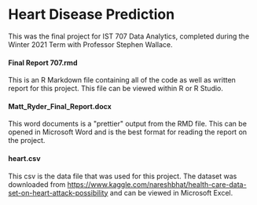 # Heart Disease Prediction  
This was the final project for IST 707 Data Analytics, completed during the Winter 2021 Term with Professor Stephen Wallace.  

#### Final Report 707.rmd
This is an R Markdown file containing all of the code as well as written report for this project.  This file can be viewed within R or R Studio.

#### Matt_Ryder_Final_Report.docx
This word documents is a "prettier" output from the RMD file.  This can be opened in Microsoft Word and is the best format for reading the report on the project.

#### heart.csv
This csv is the data file that was used for this project.  The dataset was downloaded from https://www.kaggle.com/nareshbhat/health-care-data-set-on-heart-attack-possibility and can be viewed in Microsoft Excel.

